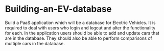 # Building-an-EV-database
Build a PaaS application which will be a database for Electric Vehicles. It is required to deal with users who login and logout and alter the functionality for each. In the application users should be able to add and update cars that are in the database. They should also be able to perform comparisons of multiple cars in the database.
